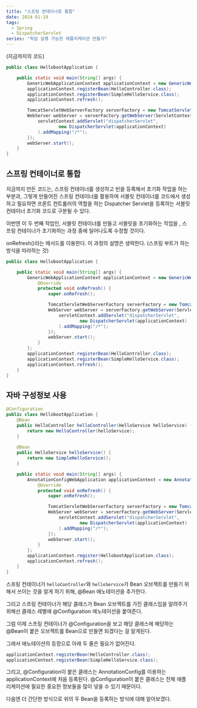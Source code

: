 ```yaml
---
title: "스프링 컨테이너로 통합"
date: 2024-01-19
tags:
  - Spring
  - DispatcherServlet
series: "독립 실행 가능한 애플리케이션 만들기"
---
```

(지금까지의 코드)
```java
public class HellobootApplication {

    public static void main(String[] args) {
        GenericWebApplicationContext applicationContext = new GenericWebApplicationContext(); //WebApplicationContext로 전환
        applicationContext.registerBean(HelloController.class);
        applicationContext.registerBean(SimpleHelloService.class);
        applicationContext.refresh();

        TomcatServletWebServerFactory serverFactory = new TomcatServletWebServerFactory();
        WebServer webServer = serverFactory.getWebServer(ServletContext -> {
            servletContext.addServlet("dispatcherServlet",
                    new DispatcherServlet(applicationContext)
            ).addMapping("/*");
        });
        webServer.start();
    }
}
```

## 스프링 컨테이너로 통합
지금까지 만든 코드는, 스프링 컨테이너를 생성하고 빈을 등록해서 초기화 작업을 하는 부분과, 그렇게 만들어진 스프링 컨테이너를 활용하며 서블릿 컨테이너를 코드에서 생성하고 필요하면 프론트 컨트롤러의 역할을 하는 Dispatcher Servlet을 등록하는 서블릿 컨테이너 초기화 코드로 구분될 수 있다.

이번엔 이 두 번째 작업인, 서블릿 컨테이너를 만들고 서블릿을 초기화하는 작업을 , 스프링 컨테이너가 초기화하는 과정 중에 일어나도록 수정할 것이다.

onRefresh()라는 메서드를 이용한다. 이 과정의 설명은 생략한다. (스프링 부트가 하는 방식을 따라하는 것)

```java
public class HellobootApplication {

    public static void main(String[] args) {
        GenericWebApplicationContext applicationContext = new GenericWebApplicationContext() {
            @Override
            protected void onRefresh() {
                super.onRefresh();

                TomcatServletWebServerFactory serverFactory = new TomcatServletWebServerFactory();
                WebServer webServer = serverFactory.getWebServer(ServletContext -> {
                    servletContext.addServlet("dispatcherServlet",
                            new DispatcherServlet(applicationContext)
                    ).addMapping("/*");
                });
                webServer.start();
            }
        };
        applicationContext.registerBean(HelloController.class);
        applicationContext.registerBean(SimpleHelloService.class);
        applicationContext.refresh();
    }
}
```

## 자바 구성정보 사용

```java
@Configuration
public class HellobootApplication {
    @Bean
    public HelloController helloController(HelloService helloService) {
        return new HelloController(helloService);
    }
    
    @Bean
    public HelloService helloService() {
        return new SimpleHelloService();
    }

    public static void main(String[] args) {
        AnnotationConfigWebApplication applicationContext = new AnnotationConfigWebApplicationContext() {
            @Override
            protected void onRefresh() {
                super.onRefresh();

                TomcatServletWebServerFactory serverFactory = new TomcatServletWebServerFactory();
                WebServer webServer = serverFactory.getWebServer(ServletContext -> {
                    servletContext.addServlet("dispatcherServlet",
                            new DispatcherServlet(applicationContext)
                    ).addMapping("/*");
                });
                webServer.start();
            }
        };
        applicationContext.register(HellobootApplication.class);
        applicationContext.refresh();
    }
}
```
스프링 컨테이너가 `helloController`와 `helloService`가 Bean 오브젝트를 만들기 위해서 쓰이는 것을 알게 하기 위해, @Bean 애노테이션을 추가한다.

그리고 스프링 컨테이너가 해당 클래스가 Bean 오브젝트를 가진 클래스임을 알려주기 위해선 클래스 레벨에 @Configuration 애노테이션을 붙여준다.

그럼 이제 스프링 컨테이너가 @Configuration을 보고 해당 클래스에 해당하는 @Bean이 붙은 오브젝트를 Bean으로 만들면 되겠다는 걸 알게된다.

그래서 애노테이션의 등장으로 아래 두 줄은 필요가 없어진다.
```java
applicationContext.registerBean(HelloController.class);
applicationContext.registerBean(SimpleHelloService.class);
```

그리고, @Configuration이 붙은 클래스는 AnnotationConfig를 이용하는 applicationContext에 처음 등록된다.
@Configuration이 붙은 클래스는 전체 애플리케이션에 필요한 중요한 정보들을 많이 넣을 수 있기 때문이다.

다음엔 더 간단한 방식으로 위의 두 Bean을 등록하는 방식에 대해 알아보겠다.